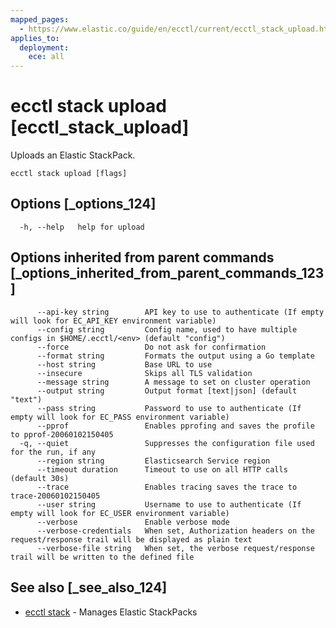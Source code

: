 ```yaml
---
mapped_pages:
  - https://www.elastic.co/guide/en/ecctl/current/ecctl_stack_upload.html
applies_to:
  deployment:
    ece: all
---
```


# ecctl stack upload [ecctl_stack_upload]

Uploads an Elastic StackPack.

```
ecctl stack upload [flags]
```


## Options [_options_124]

```
  -h, --help   help for upload
```


## Options inherited from parent commands [_options_inherited_from_parent_commands_123]

```
      --api-key string        API key to use to authenticate (If empty will look for EC_API_KEY environment variable)
      --config string         Config name, used to have multiple configs in $HOME/.ecctl/<env> (default "config")
      --force                 Do not ask for confirmation
      --format string         Formats the output using a Go template
      --host string           Base URL to use
      --insecure              Skips all TLS validation
      --message string        A message to set on cluster operation
      --output string         Output format [text|json] (default "text")
      --pass string           Password to use to authenticate (If empty will look for EC_PASS environment variable)
      --pprof                 Enables pprofing and saves the profile to pprof-20060102150405
  -q, --quiet                 Suppresses the configuration file used for the run, if any
      --region string         Elasticsearch Service region
      --timeout duration      Timeout to use on all HTTP calls (default 30s)
      --trace                 Enables tracing saves the trace to trace-20060102150405
      --user string           Username to use to authenticate (If empty will look for EC_USER environment variable)
      --verbose               Enable verbose mode
      --verbose-credentials   When set, Authorization headers on the request/response trail will be displayed as plain text
      --verbose-file string   When set, the verbose request/response trail will be written to the defined file
```


## See also [_see_also_124]

* [ecctl stack](/reference/ecctl_stack.md) - Manages Elastic StackPacks


